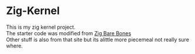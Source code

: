# Zig-Kernel
This is my zig kernel project.\
The starter code was modified from [Zig Bare Bones](https://wiki.osdev.org/Zig_Bare_Bones)\
Other stuff is also from that site but its alittle more piecemeal not really sure where.
